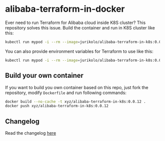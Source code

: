 # alibaba-terraform-in-docker

Ever need to run Terraform for Alibaba cloud inside K8S cluster?
This repository solves this issue. Build the container and run in K8S cluster like this:
```bash
kubectl run mypod -i --rm --image=jurikolo/alibaba-terraform-in-k8s:0.0.12
```

You can also provide environment variables for Terraform to use like this:
```bash
kubectl run mypod -i --rm --image=jurikolo/alibaba-terraform-in-k8s:0.0.12 --env="ALICLOUD_ACCESS_KEY=" --env="ALICLOUD_SECRET_KEY" --env="ALICLOUD_REGION="
```

## Build your own container

If you want to build you own container based on this repo, just fork the repository, modify `Dockerfile` and run following commands:
```bash
docker build --no-cache -t xyz/alibaba-terraform-in-k8s:0.0.12 .
docker push xyz/alibaba-terraform-in-k8s:0.0.12
```

## Changelog
Read the changelog [here](./CHANGELOG.md)